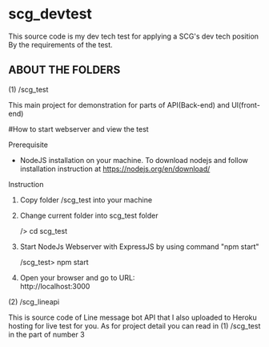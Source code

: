 # scg_devtest
This source code is my dev tech test for applying a SCG's dev tech position
By the requirements of the test.

ABOUT THE FOLDERS
------------------------------------------------------------------------------------------------

(1) /scg_test 

This main project for demonstration for parts of API(Back-end) and UI(front-end)


#How to start webserver and view the test

Prerequisite
- NodeJS installation on your machine. 
  To download nodejs and follow installation instruction at https://nodejs.org/en/download/

Instruction

  1. Copy folder /scg_test into your machine

  2. Change current folder into scg_test folder
  
      /> cd scg_test

  3. Start NodeJs Webserver with ExpressJS by using command "npm start"
  
      /scg_test> npm start

  4. Open your browser and go to URL:  
      http://localhost:3000



(2) /scg_lineapi

This is source code of  Line message bot API that I also uploaded to Heroku 
hosting for live test for you.
As for project detail you can read in (1) /scg_test in the part of number 3



